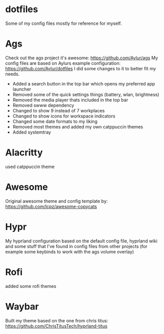 # dotfiles

Some of my config files mostly for reference for myself.


# Ags
Check out the ags project it's awesome: https://github.com/Aylur/ags
My config files are based on Aylurs example configuration: https://github.com/Aylur/dotfiles
I did some changes to it to better fit my needs.
- Added a search button in the top bar which opens my preferred app launcher
- Removed some of the quick settings things (battery, wlan, brightness)
- Removed the media player thats included in the top bar
- Removed swww dependency
- Changed to show 9 instead of 7 workplaces
- Changed to show icons for workspace indicators
- Changed some date formats to my liking
- Removed most themes and added my own catppuccin themes 
- Added systemtray

# Alacritty
used catppuccin theme

# Awesome
Original awesome theme and config template by: https://github.com/lcpz/awesome-copycats

# Hypr
My hyprland configuration based on the default config file, hyprland wiki and some stuff that I've found in config files from other projects (for example some keybinds to work with the ags volume overlay)

# Rofi
added some rofi themes

# Waybar
Built my theme based on the one from chris titus: https://github.com/ChrisTitusTech/hyprland-titus
